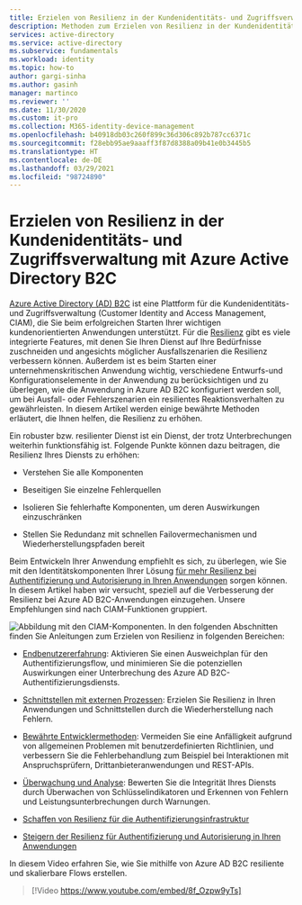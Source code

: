 ```yaml
---
title: Erzielen von Resilienz in der Kundenidentitäts- und Zugriffsverwaltung mit Azure AD B2C | Microsoft-Dokumentation
description: Methoden zum Erzielen von Resilienz in der Kundenidentitäts- und Zugriffsverwaltung mit Azure AD B2C
services: active-directory
ms.service: active-directory
ms.subservice: fundamentals
ms.workload: identity
ms.topic: how-to
author: gargi-sinha
ms.author: gasinh
manager: martinco
ms.reviewer: ''
ms.date: 11/30/2020
ms.custom: it-pro
ms.collection: M365-identity-device-management
ms.openlocfilehash: b40918db03c260f899c36d306c892b787cc6371c
ms.sourcegitcommit: f28ebb95ae9aaaff3f87d8388a09b41e0b3445b5
ms.translationtype: HT
ms.contentlocale: de-DE
ms.lasthandoff: 03/29/2021
ms.locfileid: "98724890"
---
```

# <a name="build-resilience-in-your-customer-identity-and-access-management-with-azure-active-directory-b2c"></a>Erzielen von Resilienz in der Kundenidentitäts- und Zugriffsverwaltung mit Azure Active Directory B2C

[Azure Active Directory (AD) B2C](../../active-directory-b2c/overview.md) ist eine Plattform für die Kundenidentitäts- und Zugriffsverwaltung (Customer Identity and Access Management, CIAM), die Sie beim erfolgreichen Starten Ihrer wichtigen kundenorientierten Anwendungen unterstützt. Für die [Resilienz](https://azure.microsoft.com/blog/advancing-azure-active-directory-availability/) gibt es viele integrierte Features, mit denen Sie Ihren Dienst auf Ihre Bedürfnisse zuschneiden und angesichts möglicher Ausfallszenarien die Resilienz verbessern können. Außerdem ist es beim Starten einer unternehmenskritischen Anwendung wichtig, verschiedene Entwurfs-und Konfigurationselemente in der Anwendung zu berücksichtigen und zu überlegen, wie die Anwendung in Azure AD B2C konfiguriert werden soll, um bei Ausfall- oder Fehlerszenarien ein resilientes Reaktionsverhalten zu gewährleisten. In diesem Artikel werden einige bewährte Methoden erläutert, die Ihnen helfen, die Resilienz zu erhöhen.

Ein robuster bzw. resilienter Dienst ist ein Dienst, der trotz Unterbrechungen weiterhin funktionsfähig ist. Folgende Punkte können dazu beitragen, die Resilienz Ihres Diensts zu erhöhen:

- Verstehen Sie alle Komponenten

- Beseitigen Sie einzelne Fehlerquellen

- Isolieren Sie fehlerhafte Komponenten, um deren Auswirkungen einzuschränken

- Stellen Sie Redundanz mit schnellen Failovermechanismen und Wiederherstellungspfaden bereit

Beim Entwickeln Ihrer Anwendung empfiehlt es sich, zu überlegen, wie Sie mit den Identitätskomponenten Ihrer Lösung [für mehr Resilienz bei Authentifizierung und Autorisierung in Ihren Anwendungen](resilience-app-development-overview.md) sorgen können. In diesem Artikel haben wir versucht, speziell auf die Verbesserung der Resilienz bei Azure AD B2C-Anwendungen einzugehen. Unsere Empfehlungen sind nach CIAM-Funktionen gruppiert.

![Abbildung mit den CIAM-Komponenten](media/resilience-b2c/high-level-components.png). In den folgenden Abschnitten finden Sie Anleitungen zum Erzielen von Resilienz in folgenden Bereichen:

- [Endbenutzererfahrung](resilient-end-user-experience.md): Aktivieren Sie einen Ausweichplan für den Authentifizierungsflow, und minimieren Sie die potenziellen Auswirkungen einer Unterbrechung des Azure AD B2C-Authentifizierungsdiensts.

- [Schnittstellen mit externen Prozessen](resilient-external-processes.md): Erzielen Sie Resilienz in Ihren Anwendungen und Schnittstellen durch die Wiederherstellung nach Fehlern.  

- [Bewährte Entwicklermethoden](resilience-b2c-developer-best-practices.md): Vermeiden Sie eine Anfälligkeit aufgrund von allgemeinen Problemen mit benutzerdefinierten Richtlinien, und verbessern Sie die Fehlerbehandlung zum Beispiel bei Interaktionen mit Anspruchsprüfern, Drittanbieteranwendungen und REST-APIs.

- [Überwachung und Analyse](resilience-with-monitoring-alerting.md): Bewerten Sie die Integrität Ihres Diensts durch Überwachen von Schlüsselindikatoren und Erkennen von Fehlern und Leistungsunterbrechungen durch Warnungen.

- [Schaffen von Resilienz für die Authentifizierungsinfrastruktur](resilience-in-infrastructure.md)

- [Steigern der Resilienz für Authentifizierung und Autorisierung in Ihren Anwendungen](resilience-app-development-overview.md)

In diesem Video erfahren Sie, wie Sie mithilfe von Azure AD B2C resiliente und skalierbare Flows erstellen.
>[!Video https://www.youtube.com/embed/8f_Ozpw9yTs]
